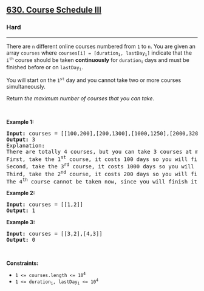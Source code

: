 <h2><a href="https://leetcode.com/problems/course-schedule-iii/description/">630. Course Schedule III</a></h2><h3>Hard</h3><hr><p>There are <code>n</code> different online courses numbered from <code>1</code> to <code>n</code>. You are given an array <code>courses</code> where <code>courses[i] = [duration<sub>i</sub>, lastDay<sub>i</sub>]</code> indicate that the <code>i<sup>th</sup></code> course should be taken <b>continuously</b> for <code>duration<sub>i</sub></code> days and must be finished before or on <code>lastDay<sub>i</sub></code>.</p>

<p>You will start on the <code>1<sup>st</sup></code> day and you cannot take two or more courses simultaneously.</p>

<p>Return <em>the maximum number of courses that you can take</em>.</p>

<p>&nbsp;</p>
<p><strong class="example">Example 1:</strong></p>

<pre>
<strong>Input:</strong> courses = [[100,200],[200,1300],[1000,1250],[2000,3200]]
<strong>Output:</strong> 3
Explanation: 
There are totally 4 courses, but you can take 3 courses at most:
First, take the 1<sup>st</sup> course, it costs 100 days so you will finish it on the 100<sup>th</sup> day, and ready to take the next course on the 101<sup>st</sup> day.
Second, take the 3<sup>rd</sup> course, it costs 1000 days so you will finish it on the 1100<sup>th</sup> day, and ready to take the next course on the 1101<sup>st</sup> day. 
Third, take the 2<sup>nd</sup> course, it costs 200 days so you will finish it on the 1300<sup>th</sup> day. 
The 4<sup>th</sup> course cannot be taken now, since you will finish it on the 3300<sup>th</sup> day, which exceeds the closed date.
</pre>

<p><strong class="example">Example 2:</strong></p>

<pre>
<strong>Input:</strong> courses = [[1,2]]
<strong>Output:</strong> 1
</pre>

<p><strong class="example">Example 3:</strong></p>

<pre>
<strong>Input:</strong> courses = [[3,2],[4,3]]
<strong>Output:</strong> 0
</pre>

<p>&nbsp;</p>
<p><strong>Constraints:</strong></p>

<ul>
	<li><code>1 &lt;= courses.length &lt;= 10<sup>4</sup></code></li>
	<li><code>1 &lt;= duration<sub>i</sub>, lastDay<sub>i</sub> &lt;= 10<sup>4</sup></code></li>
</ul>
